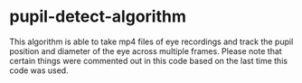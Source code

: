 # pupil-detect-algorithm
This algorithm is able to take mp4 files of eye recordings and track the pupil position and diameter of the eye across multiple frames. Please note that certain things were commented out in this code based on the last time this code was used.
